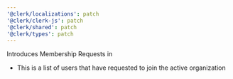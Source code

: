 ```yaml
---
'@clerk/localizations': patch
'@clerk/clerk-js': patch
'@clerk/shared': patch
'@clerk/types': patch
---
```


Introduces Membership Requests in <OrganizationProfile />

- This is a list of users that have requested to join the active organization

